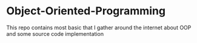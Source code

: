 # Object-Oriented-Programming
This repo contains most basic that I gather around the internet about OOP and some source code implementation
